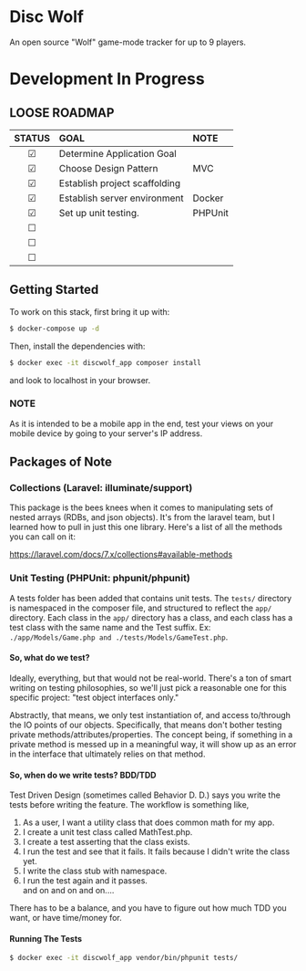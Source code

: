 # Disc Wolf
An open source "Wolf" game-mode tracker for up to 9 players.

# Development In Progress

## LOOSE ROADMAP

| STATUS    | GOAL                          | NOTE |
| :-------: | :---------------------------- | :--- |
| &#9745;   | Determine Application Goal    | |
| &#9745;   | Choose Design Pattern         | MVC |
| &#9745;   | Establish project scaffolding | |
| &#9745;   | Establish server environment  | Docker |
| &#9745;   | Set up unit testing.          | PHPUnit |
| &#9744;   |  |  |
| &#9744;   |  |  |
| &#9744;   |  |  |

## Getting Started

To work on this stack, first bring it up with:

```bash
$ docker-compose up -d
```

Then, install the dependencies with:

```bash
$ docker exec -it discwolf_app composer install
```

and look to localhost in your browser.

### NOTE
As it is intended to be a mobile app in the end, test your views on
your mobile device by going to your server's IP address.

## Packages of Note

### Collections (Laravel: illuminate/support)

This package is the bees knees when it comes to manipulating sets of
nested arrays (RDBs, and json objects). It's from the laravel team, but
I learned how to pull in just this one library. Here's a list of all the
methods you can call on it:  

https://laravel.com/docs/7.x/collections#available-methods

### Unit Testing (PHPUnit: phpunit/phpunit)

A tests folder has been added that contains unit tests. The `tests/` 
directory is namespaced in the composer file, and structured to reflect 
the `app/` directory. Each class in the `app/` directory has a class, and 
each class has a test class with the same name and the Test suffix. Ex:
`./app/Models/Game.php and ./tests/Models/GameTest.php`.

#### So, what do we test?
Ideally, everything, but that would not be real-world. There's a ton of 
smart writing on testing philosophies, so we'll just pick a reasonable one
for this specific project: "test object interfaces only."  

Abstractly, that means, we only test instantiation of, and access 
to/through the IO points of our objects. Specifically, that means don't 
bother testing private methods/attributes/properties. The concept being, 
if something in a private method is messed up in a meaningful way, it will
show up as an error in the interface that ultimately relies on that method.

#### So, when do we write tests? BDD/TDD

Test Driven Design (sometimes called Behavior D. D.) says you write the tests 
before writing the feature. The workflow is something like,  

1. As a user, I want a utility class that does common math for my app.  
2. I create a unit test class called MathTest.php.  
3. I create a test asserting that the class exists.   
4. I run the test and see that it fails. It fails because I didn't write
the class yet.  
5. I write the class stub with namespace.   
6. I run the test again and it passes.  
and on and on and on.... 

There has to be a balance, and you have to figure out how much TDD you want,
or have time/money for.

#### Running The Tests

```bash
$ docker exec -it discwolf_app vendor/bin/phpunit tests/
```